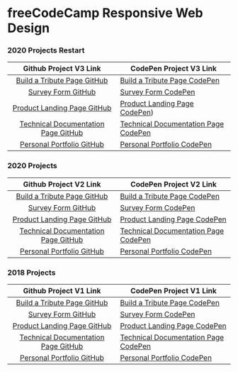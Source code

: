 # freeCodeCamp Responsive Web Design


### 2020 Projects Restart
|                                                                                                                        Github Project V3 Link                                                                                                                        | CodePen Project V3 Link                                                                   |
| :---------------------------------------------------------------------------------------------------------------------------------------------------------------------------------------------------------------------------------------------------------------: | -------------------------------------------------------------------------------------- |
|                   [Build a Tribute Page GitHub](https://htmlpreview.github.io/?https://github.com/IAmAlexJohnson/freeCodeCamp/blob/master/01.%20Responsive%20Web%20Design/08.%20Responsive%20Web%20Design%20Projects/tributePageV3/index.html) | [Build a Tribute Page CodePen](https://codepen.io/IAmAlexJohnson/full/GRoRojj)  |
|                         [Survey Form GitHub](https://htmlpreview.github.io/?https://github.com/IAmAlexJohnson/freeCodeCamp/blob/master/01.%20Responsive%20Web%20Design/08.%20Responsive%20Web%20Design%20Projects/surveyFormV3/index.html)   | [Survey Form CodePen](https://codepen.io/IAmAlexJohnson/full/RwrNKKq) |
|           [Product Landing Page GitHub](https://htmlpreview.github.io/?https://github.com/IAmAlexJohnson/freeCodeCamp/blob/master/01.%20Responsive%20Web%20Design/08.%20Responsive%20Web%20Design%20Projects/productLandingPageV3/index.html)        | [Product Landing Page CodePen](https://codepen.io/IAmAlexJohnson/full/ZEQGagK)) |
| [Technical Documentation Page GitHub]()          | [Technical Documentation Page CodePen]() |
|                    [Personal Portfolio GitHub]() | [Personal Portfolio CodePen]()  |



### 2020 Projects
|                                                                                                                        Github Project V2 Link                                                                                                                        | CodePen Project V2 Link                                                                   |
| :---------------------------------------------------------------------------------------------------------------------------------------------------------------------------------------------------------------------------------------------------------------: | -------------------------------------------------------------------------------------- |
|                   [Build a Tribute Page GitHub](https://htmlpreview.github.io/?https://github.com/IAmAlexJohnson/freeCodeCamp/blob/master/01.%20Responsive%20Web%20Design/08.%20Responsive%20Web%20Design%20Projects/tributePageV2/index.html) | [Build a Tribute Page CodePen](https://codepen.io/IAmAlexJohnson/full/mdyGeGp)  |
|                         [Survey Form GitHub](https://htmlpreview.github.io/?https://github.com/IAmAlexJohnson/freeCodeCamp/blob/master/01.%20Responsive%20Web%20Design/08.%20Responsive%20Web%20Design%20Projects/surveyFormV2/index.html)   | [Survey Form CodePen](https://codepen.io/IAmAlexJohnson/full/KKwJrWg) |
|           [Product Landing Page GitHub](https://htmlpreview.github.io/?https://github.com/IAmAlexJohnson/freeCodeCamp/blob/master/01.%20Responsive%20Web%20Design/08.%20Responsive%20Web%20Design%20Projects/productLandingPageV2/index.html)        | [Product Landing Page CodePen](https://codepen.io/IAmAlexJohnson/full/mdJyWYx) |
| [Technical Documentation Page GitHub](https://htmlpreview.github.io/?https://github.com/IAmAlexJohnson/freeCodeCamp/blob/master/01.%20Responsive%20Web%20Design/08.%20Responsive%20Web%20Design%20Projects/technicalDocumentationPageV2/index.html) | [Technical Documentation Page CodePen](https://codepen.io/IAmAlexJohnson/full/YzXXvEY) |
|                    [Personal Portfolio GitHub]() | [Personal Portfolio CodePen]()  |






### 2018 Projects
|                                                                                                                        Github Project V1 Link                                                                                                                        | CodePen Project V1 Link                                                                   |
| :---------------------------------------------------------------------------------------------------------------------------------------------------------------------------------------------------------------------------------------------------------------: | -------------------------------------------------------------------------------------- |
|                   [Build a Tribute Page GitHub](https://htmlpreview.github.io/?https://github.com/AlxCrmr/freeCodeCamp/blob/master/01.%20Responsive%20Web%20Design/08.%20Responsive%20Web%20Design%20Projects/Tribute%20Page/tributePage.html)                    | [Build a Tribute Page CodePen](https://codepen.io/IAmAlexJohnson/full/ERdrpv/)         |
|                         [Survey Form GitHub](https://htmlpreview.github.io/?https://github.com/AlxCrmr/freeCodeCamp/blob/master/01.%20Responsive%20Web%20Design/08.%20Responsive%20Web%20Design%20Projects/Survey%20Form/surveyForm.html)                         | [Survey Form CodePen](https://codepen.io/IAmAlexJohnson/full/BPMOJx/)                  |
|           [Product Landing Page GitHub](https://htmlpreview.github.io/?https://github.com/AlxCrmr/freeCodeCamp/blob/master/01.%20Responsive%20Web%20Design/08.%20Responsive%20Web%20Design%20Projects/Product%20Lading%20page/productLandingPage.html)            | [Product Landing Page CodePen](https://codepen.io/IAmAlexJohnson/pen/gjyVYp)           |
| [Technical Documentation Page GitHub](https://htmlpreview.github.io/?https://github.com/AlxCrmr/freeCodeCamp/blob/master/01.%20Responsive%20Web%20Design/08.%20Responsive%20Web%20Design%20Projects/Technical%20Documentation%20Page/TechnicalDocumentation.html) | [Technical Documentation Page CodePen](https://codepen.io/IAmAlexJohnson/full/VGwxWQ/) |
|                    [Personal Portfolio GitHub](https://htmlpreview.github.io/?https://github.com/AlxCrmr/freeCodeCamp/blob/master/01.%20Responsive%20Web%20Design/08.%20Responsive%20Web%20Design%20Projects/Portfolio%20Page/portfolio.html)                     | [Personal Portfolio CodePen](https://codepen.io/IAmAlexJohnson/full/yxOmpv/)           |
